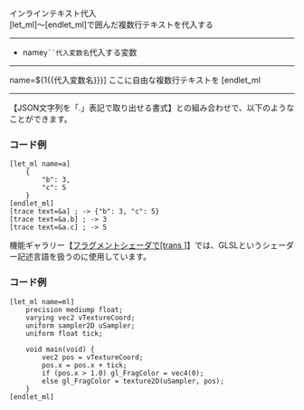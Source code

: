 インラインテキスト代入  
[let_ml]〜[endlet_ml]で囲んだ複数行テキストを代入する

***
- name`y``代入変数名`代入する変数

***
name=${1{{代入変数名}}}]
	ここに自由な複数行テキストを
[endlet_ml

***
【JSON文字列を「.」表記で取り出せる書式】との組み合わせで、以下のようなことができます。

### コード例
~~~skynovel
[let_ml name=a]
	{
		"b": 3,
		"c": 5
	}
[endlet_ml]
[trace text=&a] ; -> {"b": 3, "c": 5}
[trace text=&a.b] ; -> 3
[trace text=&a.c] ; -> 5
~~~

機能ギャラリー【[フラグメントシェーダで[trans ]](https://famibee.github.io/SKYNovel_gallery/?cur=glsl_slide)】では、GLSLというシェーダー記述言語を扱うのに使用しています。

### コード例
~~~skynovel
[let_ml name=ml]
	precision mediump float;
	varying vec2 vTextureCoord;
	uniform sampler2D uSampler;
	uniform float tick;

	void main(void) {
		vec2 pos = vTextureCoord;
		pos.x = pos.x + tick;
		if (pos.x > 1.0) gl_FragColor = vec4(0);
		else gl_FragColor = texture2D(uSampler, pos);
	}
[endlet_ml]
~~~
